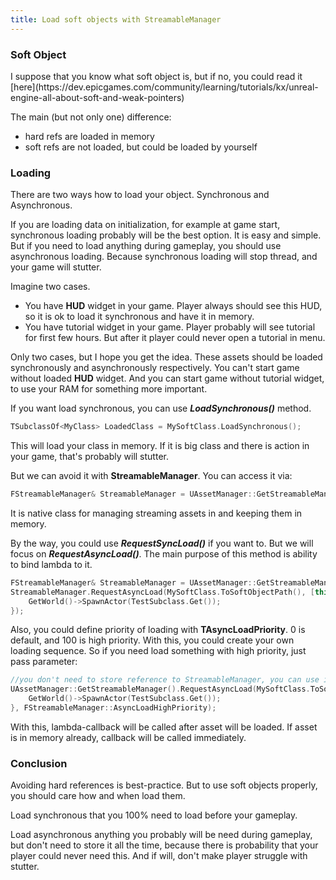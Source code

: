 ```yaml
---
title: Load soft objects with StreamableManager
---
```

<h3>Soft Object</h3>
I suppose that you know what soft object is, but if no, you could read it [here](https://dev.epicgames.com/community/learning/tutorials/kx/unreal-engine-all-about-soft-and-weak-pointers)

The main (but not only one) difference:
- hard refs are loaded in memory
- soft refs are not loaded, but could be loaded by yourself

<h3>Loading</h3>
There are two ways how to load your object. Synchronous and Asynchronous.

If you are loading data on initialization, for example at game start, synchronous loading probably will be the best option. It is easy and simple.
But if you need to load anything during gameplay, you should use asynchronous loading. Because synchronous loading will stop thread, and your game will stutter.

Imagine two cases.
- You have **HUD** widget in your game. Player always should see this HUD, so it is ok to load it synchronous and have it in memory.
- You have tutorial widget in your game. Player probably will see tutorial for first few hours. But after it player could never open a tutorial in menu.

Only two cases, but I hope you get the idea. These assets should be loaded synchronously and asynchronously respectively.
You can't start game without loaded **HUD** widget. And you can start game without tutorial widget, to use your RAM for something more important.

If you want load synchronous, you can use ***LoadSynchronous()*** method.

```c++
TSubclassOf<MyClass> LoadedClass = MySoftClass.LoadSynchronous();
```
This will load your class in memory. If it is big class and there is action in your game, that's probably will stutter.

But we can avoid it with **StreamableManager**.
You can access it via:
```c++
FStreamableManager& StreamableManager = UAssetManager::GetStreamableManager();
```

It is native class for managing streaming assets in and keeping them in memory.

By the way, you could use ***RequestSyncLoad()*** if you want to.
But we will focus on ***RequestAsyncLoad()***. 
The main purpose of this method is ability to bind lambda to it.
```c++
FStreamableManager& StreamableManager = UAssetManager::GetStreamableManager();
StreamableManager.RequestAsyncLoad(MySoftClass.ToSoftObjectPath(), [this] {
    GetWorld()->SpawnActor(TestSubclass.Get());
});
```

Also, you could define priority of loading with **TAsyncLoadPriority**.
0 is default, and 100 is high priority.
With this, you could create your own loading sequence.
So if you need load something with high priority, just pass parameter:
```c++
//you don't need to store reference to StreamableManager, you can use it as singleton
UAssetManager::GetStreamableManager().RequestAsyncLoad(MySoftClass.ToSoftObjectPath(), [this] {
    GetWorld()->SpawnActor(TestSubclass.Get());
}, FStreamableManager::AsyncLoadHighPriority);
```

With this, lambda-callback will be called after asset will be loaded.
If asset is in memory already, callback will be called immediately.

<h3>Conclusion</h3>
Avoiding hard references is best-practice.
But to use soft objects properly, you should care how and when load them.

Load synchronous that you 100% need to load before your gameplay. 

Load asynchronous anything you probably will be need during gameplay, but don't need to store it all the time, because there is probability that your player could never need this.
And if will, don't make player struggle with stutter.